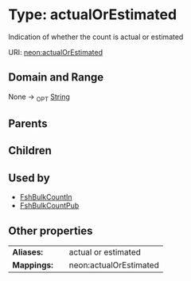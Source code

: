 
# Type: actualOrEstimated


Indication of whether the count is actual or estimated

URI: [neon:actualOrEstimated](https://data.neonscience.org/actualOrEstimated)


## Domain and Range

None ->  <sub>OPT</sub> [String](types/String.md)

## Parents


## Children


## Used by

 * [FshBulkCountIn](FshBulkCountIn.md)
 * [FshBulkCountPub](FshBulkCountPub.md)

## Other properties

|  |  |  |
| --- | --- | --- |
| **Aliases:** | | actual or estimated |
| **Mappings:** | | neon:actualOrEstimated |

